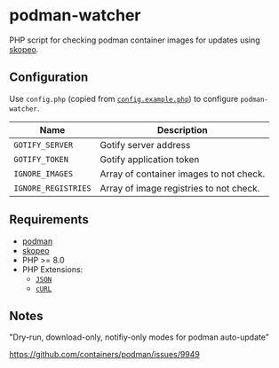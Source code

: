 # podman-watcher

PHP script for checking podman container images for updates using [skopeo](https://github.com/containers/skopeo).

## Configuration

Use `config.php` (copied from [`config.example.php`](config.example.php)) to configure `podman-watcher`.

| Name                | Description                             |
| ------------------- | --------------------------------------- |
| `GOTIFY_SERVER`     | Gotify server address                   |
| `GOTIFY_TOKEN`      | Gotify application token                |
| `IGNORE_IMAGES`     | Array of container images to not check. |
| `IGNORE_REGISTRIES` | Array of image registries to not check. |

## Requirements

- [podman](https://github.com/containers/podman)
- [skopeo](https://github.com/containers/skopeo)
- PHP >= 8.0
- PHP Extensions:
  - [`JSON`](https://www.php.net/manual/en/book.json.php)
  - [`cURL`](https://secure.php.net/manual/en/book.curl.php)

## Notes

"Dry-run, download-only, notifiy-only modes for podman auto-update"

https://github.com/containers/podman/issues/9949